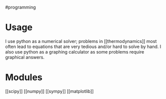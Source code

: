 #programming

# Usage

I use python as a numerical solver;
problems in [[thermodynamics]] most often lead to equations
that are very tedious and/or hard to solve by hand.
I also use python as a graphing calculator as some problems
require graphical answers.

# Modules

[[scipy]]
[[numpy]]
[[sympy]]
[[matplotlib]]
